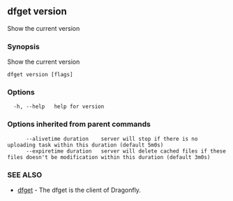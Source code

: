 ## dfget version

Show the current version

### Synopsis

Show the current version

```
dfget version [flags]
```

### Options

```
  -h, --help   help for version
```

### Options inherited from parent commands

```
      --alivetime duration    server will stop if there is no uploading task within this duration (default 5m0s)
      --expiretime duration   server will delete cached files if these files doesn't be modification within this duration (default 3m0s)
```

### SEE ALSO

* [dfget](dfget.md)	 - The dfget is the client of Dragonfly.

